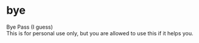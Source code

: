 # bye
Bye Pass (I guess)<br>
This is for personal use only, but you are allowed to use this if it helps you.
